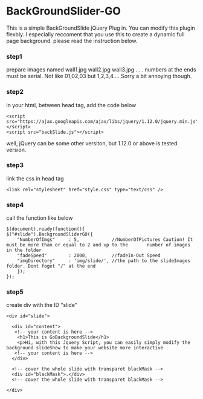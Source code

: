 # BackGroundSlider-GO

This is a simple BackGroundSlide jQuery Plug in.
You can modify this plugin flexbly. I especially reccoment that you use this to create a dynamic full page background.
please read the instruction below.

### step1
prepare images named 
wall1.jpg
wall2.jpg
wall3.jpg
.
.
.
numbers at the ends must be serial. Not like 01,02,03 but 1,2,3,4.... Sorry a bit annoying though.

### step2
in your html, between head tag, add the code below

    <script src="https://ajax.googleapis.com/ajax/libs/jquery/1.12.0/jquery.min.js"></script>
    <script src="backSlide.js"></script>

well, jQuery can be some other versiton, but 1.12.0 or above is tested version.


### step3
link the css in head tag

    <link rel="stylesheet" href="style.css" type="text/css" />


### step4
call the function like below

    $(document).ready(function(){
    $("#slide").BackgroundSliderGO({
        "NumberOfImgs"     : 5,            //NumberOfPictures Caution! It must be more than or equal to 2 and up to the       number of images in the folder 
        "fadeSpeed"        : 2000,         //fadeIn-Out Speed
		"imgDirectory"     : 'img/slide/', //the path to the slideImages folder. Dont foget "/" at the end
		});
    });

### step5
create div with the ID "slide"

    <div id="slide">

      <div id="content">
       <!-- your content is here --> 
        <h1>This is GoBackgroundSlide</h1>
        <p>Hi, with this Jquery Script, you can easily simply modify the background slideShow to make your website more interactive 
       <!-- your content is here --> 
      </div>
  
      <!-- cover the whole slide with transparet blackMask --> 
      <div id="blackMask">.</div>
      <!-- cover the whole slide with transparet blackMask --> 
  
    </div>
